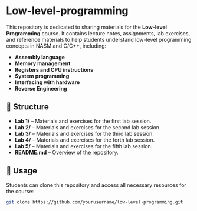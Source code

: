 # Low-level-programming

This repository is dedicated to sharing materials for the **Low-level Programming** course. It contains lecture notes, assignments, lab exercises, and reference materials to help students understand low-level programming concepts in NASM and C/C++, including:

- **Assembly language**
- **Memory management**
- **Registers and CPU instructions**
- **System programming**
- **Interfacing with hardware**
- **Reverse Engineering**

## 📂 Structure
- **Lab 1/** – Materials and exercises for the first lab session.
- **Lab 2/** – Materials and exercises for the second lab session.
- **Lab 3/** – Materials and exercises for the third lab session.
- **Lab 4/** – Materials and exercises for the forth lab session.
- **Lab 5/** – Materials and exercises for the fifth lab session.
- **README.md** – Overview of the repository.

## 📌 Usage
Students can clone this repository and access all necessary resources for the course:
```bash
git clone https://github.com/yourusername/low-level-programming.git
```
